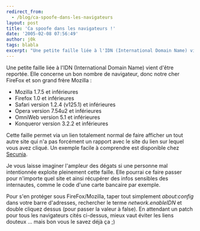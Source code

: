 ```yaml
---
redirect_from:
  - /blog/ca-spoofe-dans-les-navigateurs
layout: post
title: 'Ca spoofe dans les navigateurs !'
date: '2005-02-08 07:56:49'
author: j0k
tags: blabla
excerpt: "Une petite faille liée à l'IDN (International Domain Name) vient d'être reportée. Elle concerne un bon nombre de navigateur, donc notre cher FireFox et son grand frère Mozilla"
---
```


Une petite faille liée à l'IDN (International Domain Name) vient d'être reportée. Elle concerne un bon nombre de navigateur, donc notre cher FireFox et son grand frère Mozilla :
* Mozilla 1.7.5 et inférieures
* Firefox 1.0 et inférieures
* Safari version 1.2.4 (v125.1) et inférieures
* Opera version 7.54u2 et inférieures
* OmniWeb version 5.1 et inférieures
* Konqueror version 3.2.2 et inférieures

Cette faille permet via un lien totalement normal de faire afficher un tout autre site qui n'a pas forcément un rapport avec le site du lien sur lequel vous avez cliqué. Un exemple facile à comprendre est disponible chez [Secunia](http://secunia.com/multiple_browsers_idn_spoofing_test/).

Je vous laisse imaginer l'ampleur des dégats si une personne mal intentionnée exploite pleinement cette faille. Elle pourrai ce faire passer pour n'importe quel site et ainsi récupérer des infos sensibles des internautes, comme le code d'une carte bancaire par exemple.

Pour s'en protéger sous FireFox/Mozilla, taper tout simplement *about:config* dans votre barre d'adresses, rechercher le terme *network.enableIDN* et double cliquez dessus (pour passer la valeur à false).   En attendant un patch pour tous les navigateurs cités ci-dessus, mieux vaut éviter les liens douteux ... mais bon vous le savez déjà ça ;)
